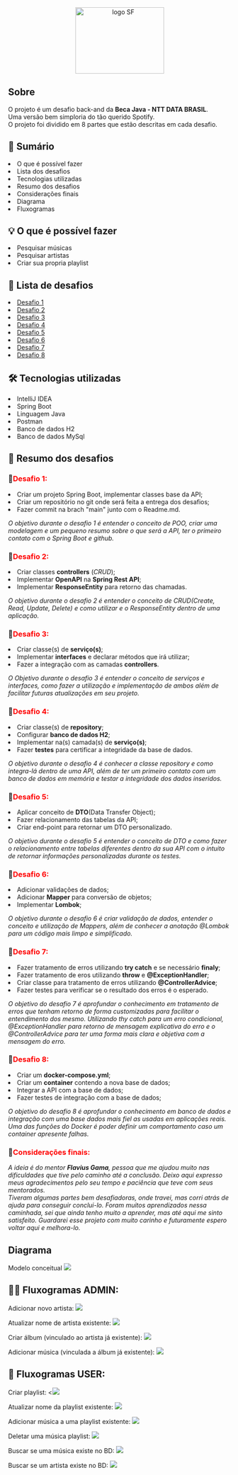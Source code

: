 
<center> <img src="https://user-images.githubusercontent.com/96309673/153507245-372d54f1-1c31-4d01-84f1-e96ff9dcb9f4.png" alt="logo SF" height="150" width="200"> </center>


<h2> Sobre </h2>

O projeto é um desafio back-and da **Beca Java - NTT DATA BRASIL**. 
<br>Uma versão bem simploria do tão querido Spotify.</br>
O projeto foi dividido em 8 partes que estão descritas em cada desafio.


<h2> 📖 Sumário </h2>

<li>  O que é possível fazer</li>
<li>  Lista dos desafios</li>
<li>  Tecnologias utilizadas</li>
<li>  Resumo dos desafios</li>
<li>  Considerações finais</li>
<li>  Diagrama</li>
<li>  Fluxogramas</li>

<h2> 💡 O que é possível fazer</h2>
<li> Pesquisar músicas</li>
<li>  Pesquisar artistas</li>
<li>  Criar sua propria playlist</li>

<h2>📑 Lista de desafios</h2>
<li> <a href= "https://github.com/almeidaguil/becaDesafioGuilherme/tree/desafio1"> Desafio 1</a> </li>
<li> <a href= "https://github.com/almeidaguil/becaDesafioGuilherme/tree/desafio2"> Desafio 2</a> </li>
<li> <a href= "https://github.com/almeidaguil/becaDesafioGuilherme/tree/Desafio3"> Desafio 3</a> </li>
<li> <a href= "https://github.com/almeidaguil/becaDesafioGuilherme/tree/Desafio4"> Desafio 4</a> </li>
<li> <a href= "https://github.com/almeidaguil/becaDesafioGuilherme/tree/Desafio5"> Desafio 5</a> </li>
<li> <a href= "https://github.com/almeidaguil/becaDesafioGuilherme/tree/Desafio6"> Desafio 6</a> </li>
<li> <a href= "https://github.com/almeidaguil/becaDesafioGuilherme/tree/Desafio7"> Desafio 7</a> </li>
<li> <a href= "https://github.com/almeidaguil/becaDesafioGuilherme/tree/Desafio8"> Desafio 8</a> </li>


<h2> 🛠 Tecnologias utilizadas</h2>
<li> IntelliJ IDEA</li>
<li>  Spring Boot</li>
<li>  Linguagem Java</li>
<li>  Postman</li>
<li>  Banco de dados H2</li>
<li>  Banco de dados MySql</li>


<h2> 📃 Resumo dos desafios</h2>
<h3>🎯<span style="color:red">Desafio 1: </span></h3>
<li>  Criar um projeto Spring Boot, implementar classes base da API;</li>
<li>  Criar um repositório no git onde será feita a entrega dos desafios;</li>
<li>  Fazer commit na brach "main" junto com o Readme.md.</li>
<p><i>O objetivo durante o desafio 1 é entender o conceito de POO, criar uma modelagem e um 
pequeno resumo sobre o que será a API, ter o primeiro contato com o Spring Boot e github.</i> </p>

<h3>🎯<span style="color:red">Desafio 2: </span></h3>
<li>  Criar classes <b>controllers</b> (<i>CRUD</i>);</li>
<li> Implementar <b>OpenAPI</b> na <b>Spring Rest API</b>;</li>
<li> Implementar <b>ResponseEntity</b> para retorno das chamadas.</li>

<i>O objetivo durante o desafio 2 é entender o conceito de CRUD(Create, Read, Update, Delete) e como 
utilizar e o ResponseEntity dentro de uma aplicação.</i>

<h3>🎯<span style="color:red">Desafio 3: </span></h3>
<li>  Criar classe(s) de <b>serviço(s)</b>;</li>
<li>  Implementar <b>interfaces</b> e declarar métodos que irá utilizar;</li>
<li>  Fazer a integração com as camadas <b>controllers</b>.</li>

<i>O Objetivo durante o desafio 3 é entender o conceito de serviços e interfaces, como fazer a utilização
e implementação de ambos além de facilitar futuras atualizações em seu projeto.</i>

<h3>🎯<span style="color:red">Desafio 4: </span></h3>
<li>  Criar classe(s) de <b>repository</b>;</li>
<li>  Configurar <b>banco de dados H2</b>;</li>
<li>  Implementar na(s) camada(s) de <b>serviço(s)</b>;</li>
<li>  Fazer <b>testes</b> para certificar a integridade da base de dados.</li>

<i>O objetivo durante o desafio 4 é conhecer a classe repository e como integra-lá dentro de uma API,
além de ter um primeiro contato com um banco de dados em memória e testar a integridade dos dados 
inseridos.</i>

<h3>🎯<span style="color:red">Desafio 5: </span></h3>
<li>  Aplicar conceito de <b>DTO</b>(Data Transfer Object);</li>
<li>  Fazer relacionamento das tabelas da API;</li>
<li> Criar end-point para retornar um DTO personalizado.</li>

<i>O objetivo durante o desafio 5 é entender o conceito de DTO e como fazer o relacionamento entre tabelas
diferentes dentro da sua API com o intuito de retornar informações personalizadas durante os testes.</i>

<h3>🎯<span style="color:red">Desafio 6: </span></h3>
<li>  Adicionar validações de dados; </li>
<li>  Adicionar <b>Mapper</b> para conversão de objetos;</li>
<li>  Implementar <b>Lombok</b>;</li>

<i>O objetivo durante o desafio 6 é criar validação de dados, entender o conceito e utilização de Mappers,
além de conhecer a anotação @Lombok para um código mais limpo e simplificado.</i>

<h3>🎯<span style="color:red">Desafio 7: </span></h3>
<li>  Fazer tratamento de erros utilizando <b>try catch</b> e se necessário <b>finaly</b>;</li>
<li>  Fazer tratamento de eros utilizando <b>throw</b> e <b>@ExceptionHandler</b>;</li>
<li>  Criar classe para tratamento de erros utilizando <b>@ControllerAdvice</b>;</li>
<li>  Fazer testes para verificar se o resultado dos erros é o esperado.</li>

<i>O objetivo do desafio 7 é aprofundar o conhecimento em tratamento de erros que tenham retorno
de forma customizadas para facilitar o entendimento dos mesmo. Utilizando thy catch para um erro 
condicional, @ExceptionHandler para retorno de mensagem explicativa do erro e o @ControllerAdvice
para ter uma forma mais clara e objetiva com a mensagem do erro.</i>

<h3>🎯<span style="color:red">Desafio 8: </span></h3>
<li>  Criar um <b>docker-compose.yml</b>;</li>
<li>  Criar um <b>container</b> contendo a nova base de dados;</li>
<li>  Integrar a API com a base de dados;</li>
<li>  Fazer testes de integração com a base de dados;</li>

<i>O objetivo do desafio 8 é aprofundar o conhecimento em banco de dados e integração com uma
base dados mais fiel as usadas em aplicações reais. Uma das funções do Docker é poder definir um comportamento
caso um container apresente falhas.</i>

<h3>🙌<span style="color:red">Considerações finais: </span></h3>
<i>A ideia é do mentor <b>Flavius Gama</b>, pessoa que me ajudou muito
nas dificuldades que tive pelo caminho até a conclusão. Deixo aqui expresso meus agradecimentos
pelo seu tempo e paciência que teve com seus mentorados. <br>
Tiveram algumas partes bem desafiadoras, onde travei, mas corri atrás de ajuda para conseguir
conclui-lo. Foram muitos aprendizados nessa caminhada, sei que ainda tenho muito a
aprender, mas até aqui me sinto satisfeito. Guardarei esse projeto com
muito carinho e futuramente espero voltar aqui e melhora-lo.</i>

<h2> Diagrama</h2>
Modelo conceitual

<img src="https://user-images.githubusercontent.com/96309673/150388031-daff104f-dd59-46bf-9ac2-fa67d4589c5f.png">

<h2>👨‍🔧 Fluxogramas ADMIN:</h2>

Adicionar novo artista:
<img src="https://user-images.githubusercontent.com/96309673/152421556-296adf00-fbe6-4534-8d22-b2587a722145.png">

Atualizar nome de artista existente:
<img src="https://user-images.githubusercontent.com/96309673/153522950-8fbb2d61-6b91-4479-89dc-18b2b7de7d8d.png">

Criar álbum (vinculado ao artista já existente):
<img src="https://user-images.githubusercontent.com/96309673/153522978-9f8125ec-9ade-4680-9df9-36bf90996625.png">

Adicionar música (vinculada a álbum já existente):
<img src="https://user-images.githubusercontent.com/96309673/153522991-170af4c5-adc2-4506-ac94-d859cf23340e.png">

<h2>🧔 Fluxogramas USER:</h2>

Criar playlist:
<<img src="https://user-images.githubusercontent.com/96309673/153523008-1dae3123-9a39-466b-bab0-fa7f83d96c5b.png">

Atualizar nome da playlist existente:
<img src="https://user-images.githubusercontent.com/96309673/153523024-f66085e2-2312-4033-815e-ac8e0a222165.png">

Adicionar música a uma playlist existente:
<img src="https://user-images.githubusercontent.com/96309673/153523042-fefb7e7e-e003-4053-8007-b477bac8fdee.png">

Deletar uma música playlist:
<img src="https://user-images.githubusercontent.com/96309673/153523055-9bed0ee7-032d-4603-859f-7aaa6a433de4.png">

Buscar se uma música existe no BD:
<img src="https://user-images.githubusercontent.com/96309673/153523071-e3e1119c-876e-4a26-a591-8acbbee035ba.png">

Buscar se um artista existe no BD:
<img src="https://user-images.githubusercontent.com/96309673/153523080-bd44d3ee-7d61-4e6a-a624-655d2b15818b.png">
